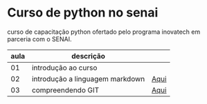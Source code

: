 # Curso de python no senai

curso de capacitação python ofertado pelo programa inovatech em parceria com o SENAI.

|aula|descrição||
|-|-|-|
|01| introdução ao curso||
|02| introdução a linguagem markdown|[Aqui](./aulaMarkdown.md)|
|03| compreendendo GIT|[Aqui](./aulaGit.md)|